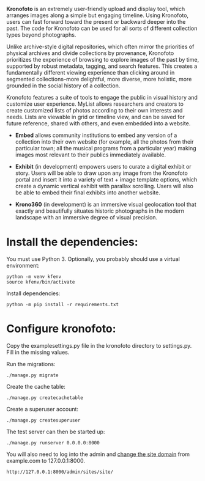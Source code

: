 **Kronofoto** is an extremely user-friendly upload and display tool, which arranges images along a simple but engaging timeline. Using Kronofoto, users can fast forward toward the present or backward deeper into the past. The code for Kronofoto can be used for all sorts of different collection types beyond photographs.

Unlike archive-style digital repositories, which often mirror the priorities of physical archives and divide collections by provenance, Kronofoto prioritizes the experience of browsing to explore images of the past by time, supported by robust metadata, tagging, and search features. This creates a fundamentally different viewing experience than clicking around in segmented collections–more delightful, more diverse, more holistic, more grounded in the social history of a collection.


Kronofoto features a suite of tools to engage the public in visual history and customize user experience. 
MyList allows researchers and creators to create customized lists of photos according to their own interests and needs. Lists are viewable in grid or timeline view, and can be saved for future reference, shared with others, and even embedded into a website. 

* **Embed** allows community institutions to embed any version of a collection into their own website (for example, all the photos from their particular town; all the musical programs from a particular year) making images most relevant to their publics immediately available. 

* **Exhibit** (in development) empowers users to curate a digital exhibit or story. Users will be able to draw upon any image from the Kronofoto portal and insert it into a variety of text + image template options, which  create a dynamic vertical exhibit with parallax scrolling. Users will also be able to embed their final exhibits into another website.

* **Krono360** (in development) is an immersive visual geolocation tool that exactly and beautifully situates historic photographs in the modern landscape with an immersive degree of visual precision.

# Install the dependencies:

You must use Python 3. Optionally, you probably should use a virtual environment:

    python -m venv kfenv
    source kfenv/bin/activate
    
Install dependencies:

    python -m pip install -r requirements.txt

# Configure kronofoto:

Copy the examplesettings.py file in the kronofoto directory to settings.py. Fill in the missing values.

Run the migrations:

    ./manage.py migrate

Create the cache table:

    ./manage.py createcachetable
    
Create a superuser account:

    ./manage.py createsuperuser

The test server can then be started up:

    ./manage.py runserver 0.0.0.0:8000

You will also need to log into the admin and [change the site domain](http://127.0.0.1:8000/admin/sites/site/) from example.com to 127.0.0.1:8000.

    http://127.0.0.1:8000/admin/sites/site/
